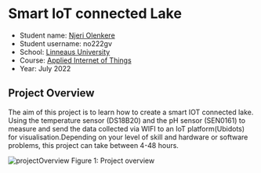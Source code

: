 # Smart IoT connected Lake

* Student name: [Njeri Olenkere](https://github.com/njeriolenkere)
* Student username: no222gv
* School: [Linneaus University](https://lnu.se/en/)
* Course:  [Applied Internet of Things](https://lnu.se/en/course/introduction-to-applied-internet-of-things/distance-international-summer/)
* Year: July 2022

## Project Overview
The aim of this project is to learn how to create a smart IOT connected lake. Using the temperature sensor (DS18B20) and the pH sensor (SEN0161) to measure and send the data collected  via WIFI to an  IoT platform(Ubidots) for visualisation.Depending on your level of skill and hardware or software problems, this project can take between 4-48 hours.

![projectOverview](https://user-images.githubusercontent.com/50623449/175966042-1a00d573-fcf9-4389-ac72-350f675e068d.jpg)
Figure 1: Project overview
